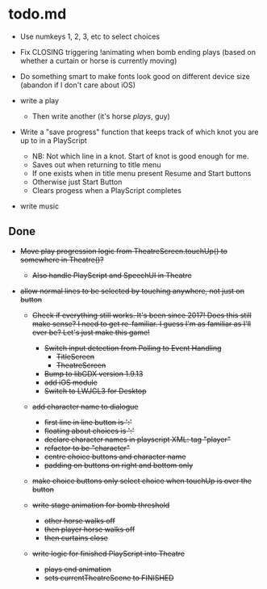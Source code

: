 # todo.md
    
  + Use numkeys 1, 2, 3, etc to select choices
    
  + Fix CLOSING triggering !animating when bomb ending plays (based on
    whether a curtain or horse is currently moving)
    
  + Do something smart to make fonts look good on different device size
    (abandon if I don't care about iOS)
    
  + write a play
      - Then write another (it's horse *plays*, guy)
    
  + Write a "save progress" function that keeps track of which knot you are 
    up to in a PlayScript
      - NB: Not which line in a knot. Start of knot is good enough for me.
      - Saves out when returning to title menu
      - If one exists when in title menu present Resume and Start buttons
      - Otherwise just Start Button
      - Clears progess when a PlayScript completes
  
  + write music
  
  ## Done

+ ~~Move play progression logic from TheatreScreen.touchUp() to somewhere
  in Theatre()?~~
    - ~~Also handle PlayScript and SpeechUI in Theatre~~

+ ~~allow normal lines to be selected by touching anywhere, not just on
  button~~

  + ~~Check if everything still works. It's been since 2017! Does this still
    make sense? I need to get re-familiar.
    I guess I'm as familiar as I'll ever be? Let's just make this game!~~
      - ~~Switch input detection from Polling to Event Handling~~
          - ~~TitleScreen~~
          - ~~TheatreScreen~~
      - ~~Bump to libGDX version 1.9.13~~
      - ~~add iOS module~~  
      - ~~Switch to LWJGL3 for Desktop~~

  + ~~add character name to dialogue~~
      - ~~first line in line button is '<character>:'~~
      - ~~floating about choices is '<character>:'~~
      - ~~declare character names in playscript XML: tag "player"~~
      - ~~refactor to be "character"~~
      - ~~centre choice buttons and character name~~
      - ~~padding on buttons on right and bottom only~~

  + ~~make choice buttons only select choice when touchUp is over the button~~
  
  + ~~write stage animation for bomb threshold~~
      - ~~other horse walks off~~
      - ~~then player horse walks off~~
      - ~~then curtains close~~
      
  + ~~write logic for finished PlayScript into Theatre~~
      - ~~plays end animation~~
      - ~~sets currentTheatreScene to FINISHED~~
      